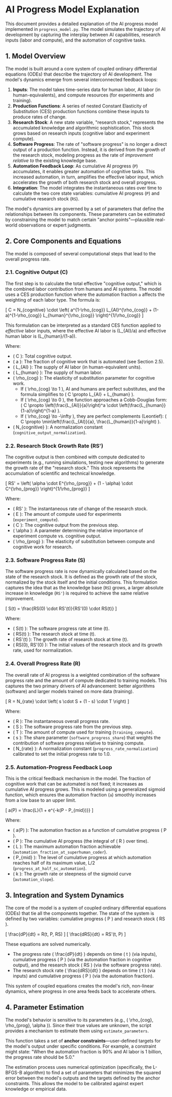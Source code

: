# AI Progress Model Explanation

This document provides a detailed explanation of the AI progress model implemented in `progress_model.py`. The model simulates the trajectory of AI development by capturing the interplay between AI capabilities, research inputs (labor and compute), and the automation of cognitive tasks.

## 1. Model Overview

The model is built around a core system of coupled ordinary differential equations (ODEs) that describe the trajectory of AI development. The model's dynamics emerge from several interconnected feedback loops:

1.  **Inputs**: The model takes time-series data for human labor, AI labor (in human-equivalents), and compute resources (for experiments and training).
2.  **Production Functions**: A series of nested Constant Elasticity of Substitution (CES) production functions combine these inputs to produce rates of change.
3.  **Research Stock**: A new state variable, "research stock," represents the accumulated knowledge and algorithmic sophistication. This stock grows based on research inputs (cognitive labor and experiment compute).
4.  **Software Progress**: The rate of "software progress" is no longer a direct output of a production function. Instead, it is derived from the growth of the research stock, modeling progress as the rate of *improvement relative to* the existing knowledge base.
5.  **Automation Feedback Loop**: As cumulative AI progress (`P`) accumulates, it enables greater automation of cognitive tasks. This increased automation, in turn, amplifies the effective labor input, which accelerates the growth of both research stock and overall progress.
6.  **Integration**: The model integrates the instantaneous rates over time to calculate the two core state variables: cumulative AI progress (`P`) and cumulative research stock (`RS`).

The model's dynamics are governed by a set of parameters that define the relationships between its components. These parameters can be estimated by constraining the model to match certain "anchor points"—plausible real-world observations or expert judgments.

## 2. Core Components and Equations

The model is composed of several computational steps that lead to the overall progress rate.

### 2.1. Cognitive Output (C)

The first step is to calculate the total effective "cognitive output," which is the combined labor contribution from humans and AI systems. The model uses a CES production function where the automation fraction `a` affects the weighting of each labor type. The formula is:

\[
C = N_{cognitive} \cdot \left( a^{1-\rho_{cog}} L_{AI}^{\rho_{cog}} + (1-a)^{1-\rho_{cog}} L_{human}^{\rho_{cog}} \right)^{1/\rho_{cog}}
\]

This formulation can be interpreted as a standard CES function applied to *effective* labor inputs, where the effective AI labor is \(L_{AI}/a\) and effective human labor is \(L_{human}/(1-a)\).

Where:
-   \( C \): Total cognitive output.
-   \( a \): The fraction of cognitive work that is automated (see Section 2.5).
-   \( L_{AI} \): The supply of AI labor (in human-equivalent units).
-   \( L_{human} \): The supply of human labor.
-   \( \rho_{cog} \): The elasticity of substitution parameter for cognitive work.
    -   If \( \rho_{cog} \to 1 \), AI and humans are perfect substitutes, and the formula simplifies to \( C \propto L_{AI} + L_{human} \).
    -   If \( \rho_{cog} \to 0 \), the function approaches a Cobb-Douglas form: \( C \propto \left(\frac{L_{AI}}{a}\right)^a \cdot \left(\frac{L_{human}}{1-a}\right)^{1-a} \).
    -   If \( \rho_{cog} \to -\infty \), they are perfect complements (Leontief): \( C \propto \min\left(\frac{L_{AI}}{a}, \frac{L_{human}}{1-a}\right) \).
-   \( N_{cognitive} \): A normalization constant (`cognitive_output_normalization`).

### 2.2. Research Stock Growth Rate (RS')

The cognitive output is then combined with compute dedicated to experiments (e.g., running simulations, testing new algorithms) to generate the growth rate of the "research stock." This stock represents the accumulation of scientific and technical knowledge.

\[
RS' = \left( \alpha \cdot E^{\rho_{prog}} + (1 - \alpha) \cdot C^{\rho_{prog}} \right)^{1/\rho_{prog}}
\]

Where:
-   \( RS' \): The instantaneous rate of change of the research stock.
-   \( E \): The amount of compute used for experiments (`experiment_compute`).
-   \( C \): The cognitive output from the previous step.
-   \( \alpha \): A parameter determining the relative importance of experiment compute vs. cognitive output.
-   \( \rho_{prog} \): The elasticity of substitution between compute and cognitive work for research.

### 2.3. Software Progress Rate (S)

The software progress rate is now dynamically calculated based on the state of the research stock. It is defined as the growth rate of the stock, normalized by the stock itself and the initial conditions. This formulation captures the idea that as the knowledge base (`RS`) grows, a larger absolute increase in knowledge (`RS'`) is required to achieve the same relative improvement.

\[
S(t) = \frac{RS(0) \cdot RS'(t)}{RS'(0) \cdot RS(t)}
\]

Where:
-   \( S(t) \): The software progress rate at time \(t\).
-   \( RS(t) \): The research stock at time \(t\).
-   \( RS'(t) \): The growth rate of research stock at time \(t\).
-   \( RS(0), RS'(0) \): The initial values of the research stock and its growth rate, used for normalization.

### 2.4. Overall Progress Rate (R)

The overall rate of AI progress is a weighted combination of the software progress rate and the amount of compute dedicated to training models. This captures the two primary drivers of AI advancement: better algorithms (software) and larger models trained on more data (training).

\[
R = N_{rate} \cdot \left( s \cdot S + (1 - s) \cdot T \right)
\]

Where:
-   \( R \): The instantaneous overall progress rate.
-   \( S \): The software progress rate from the previous step.
-   \( T \): The amount of compute used for training (`training_compute`).
-   \( s \): The share parameter (`software_progress_share`) that weights the contribution of software progress relative to training compute.
-   \( N_{rate} \): A normalization constant (`progress_rate_normalization`) calibrated to set the initial progress rate to 1.0.

### 2.5. Automation-Progress Feedback Loop

This is the critical feedback mechanism in the model. The fraction of cognitive work that can be automated is not fixed; it increases as cumulative AI progress grows. This is modeled using a generalized sigmoid function, which ensures the automation fraction (`a`) smoothly increases from a low base to an upper limit.

\[
a(P) = \frac{L}{1 + e^{-k(P - P_{mid})}}
\]

Where:
-   \( a(P) \): The automation fraction as a function of cumulative progress \( P \).
-   \( P \): The cumulative AI progress (the integral of \( R \) over time).
-   \( L \): The maximum automation fraction achievable (`automation_fraction_at_superhuman_coder`).
-   \( P_{mid} \): The level of cumulative progress at which automation reaches half of its maximum value, L/2 (`progress_at_half_sc_automation`).
-   \( k \): The growth rate or steepness of the sigmoid curve (`automation_slope`).

## 3. Integration and System Dynamics

The core of the model is a system of coupled ordinary differential equations (ODEs) that tie all the components together. The state of the system is defined by two variables: cumulative progress \( P \) and research stock \( RS \).

\[
\frac{dP}{dt} = R(t, P, RS)
\]
\[
\frac{dRS}{dt} = RS'(t, P)
\]

These equations are solved numerically.
- The progress rate \( \frac{dP}{dt} \) depends on time \( t \) (via inputs), cumulative progress \( P \) (via the automation fraction in cognitive output), and the research stock \( RS \) (via the software progress rate).
- The research stock rate \( \frac{dRS}{dt} \) depends on time \( t \) (via inputs) and cumulative progress \( P \) (via the automation fraction).

This system of coupled equations creates the model's rich, non-linear dynamics, where progress in one area feeds back to accelerate others.

## 4. Parameter Estimation

The model's behavior is sensitive to its parameters (e.g., \( \rho_{cog}, \rho_{prog}, \alpha \)). Since their true values are unknown, the script provides a mechanism to estimate them using `estimate_parameters`.

This function takes a set of **anchor constraints**—user-defined targets for the model's output under specific conditions. For example, a constraint might state: "When the automation fraction is 90% and AI labor is 1 billion, the progress rate should be 5.0."

The estimation process uses numerical optimization (specifically, the L-BFGS-B algorithm) to find a set of parameters that minimizes the squared error between the model's outputs and the targets defined by the anchor constraints. This allows the model to be calibrated against expert knowledge or empirical data. 